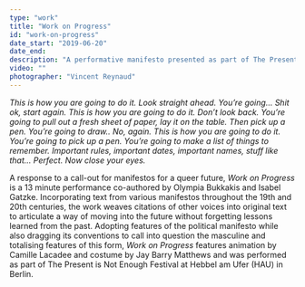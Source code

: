 ```yaml
---
type: "work"
title: "Work on Progress"
id: "work-on-progress"
date_start: "2019-06-20"
date_end: 
description: "A performative manifesto presented as part of The Present is Not Enough festival at Hebbel am Ufer (HAU)" 
video: ""
photographer: "Vincent Reynaud"
---
```


*This is how you are going to do it. Look straight ahead. You’re going… Shit ok, start again.
This is how you are going to do it. Don’t look back. You’re going to pull out a fresh sheet of paper, lay it on the table. Then pick up a pen. You’re going to draw.. No, again. This is how you are going to do it. You’re going to pick up a pen. You’re going to make a list of things to remember. Important rules, important dates, important names, stuff like that… Perfect. Now close your eyes.*


A response to a call-out for manifestos for a queer future, *Work on Progress* is a 13 minute performance co-authored by Olympia Bukkakis and Isabel Gatzke. Incorporating text from various manifestos throughout the 19th and 20th centuries, the work weaves citations of other voices into original text to articulate a way of moving into the future without forgetting lessons learned from the past. Adopting features of the political manifesto while also dragging its conventions to call into question the masculine and totalising features of this form, *Work on Progress* features animation by Camille Lacadee and costume by Jay Barry Matthews and was performed as part of The Present is Not Enough Festival at Hebbel am Ufer (HAU) in Berlin. 